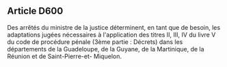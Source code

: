 Article D600
----
Des arrêtés du ministre de la justice déterminent, en tant que de besoin, les
adaptations jugées nécessaires à l'application des titres II, III, IV du livre V
du code de procédure pénale (3ème partie : Décrets) dans les départements de la
Guadeloupe, de la Guyane, de la Martinique, de la Réunion et de Saint-Pierre-et-
Miquelon.
